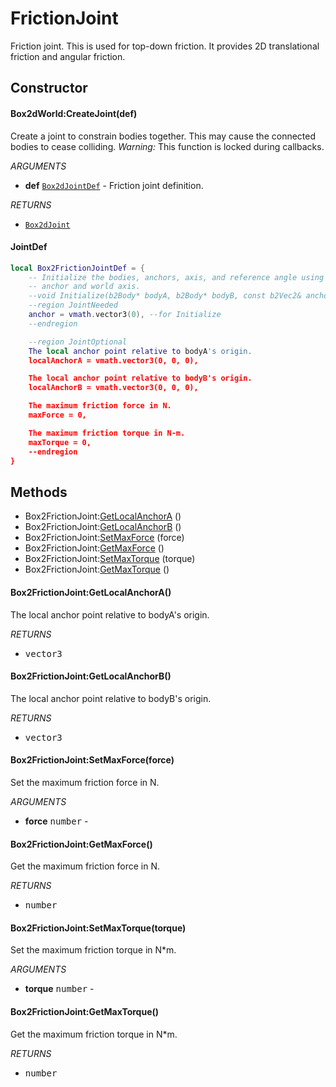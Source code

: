 # FrictionJoint
Friction joint. This is used for top-down friction.
It provides 2D translational friction and angular friction.

## Constructor

#### Box2dWorld:CreateJoint(def)
Create a joint to constrain bodies together.
This may cause the connected bodies to cease colliding.
_Warning:_ This function is locked during callbacks.

_ARGUMENTS_
* __def__ [`Box2dJointDef`](doc/Joint.md) - Friction joint definition.

_RETURNS_
* [`Box2dJoint`](doc/Joint.md)

#### JointDef
```lua
local Box2FrictionJointDef = {
    -- Initialize the bodies, anchors, axis, and reference angle using the world
    -- anchor and world axis.
    --void Initialize(b2Body* bodyA, b2Body* bodyB, const b2Vec2& anchor);
    --region JointNeeded
    anchor = vmath.vector3(0), --for Initialize
    --endregion

    --region JointOptional
    The local anchor point relative to bodyA's origin.
    localAnchorA = vmath.vector3(0, 0, 0),

    The local anchor point relative to bodyB's origin.
    localAnchorB = vmath.vector3(0, 0, 0),

    The maximum friction force in N.
    maxForce = 0,

    The maximum friction torque in N-m.
    maxTorque = 0,
    --endregion
}
```

## Methods

* Box2FrictionJoint:[GetLocalAnchorA](#box2frictionjointgetlocalanchora) ()
* Box2FrictionJoint:[GetLocalAnchorB](#box2frictionjointgetlocalanchorb) ()
* Box2FrictionJoint:[SetMaxForce](#box2frictionjointsetmaxforceforce) (force)
* Box2FrictionJoint:[GetMaxForce](#box2frictionjointgetmaxforce) ()
* Box2FrictionJoint:[SetMaxTorque](#box2frictionjointsetmaxtorquetorque) (torque)
* Box2FrictionJoint:[GetMaxTorque](#box2frictionjointgetmaxtorque) ()

#### Box2FrictionJoint:GetLocalAnchorA()
The local anchor point relative to bodyA's origin.

_RETURNS_
* <kbd>vector3</kbd>

#### Box2FrictionJoint:GetLocalAnchorB()
The local anchor point relative to bodyB's origin.

_RETURNS_
* <kbd>vector3</kbd>

#### Box2FrictionJoint:SetMaxForce(force)
Set the maximum friction force in N.

_ARGUMENTS_
* __force__ <kbd>number</kbd> -

#### Box2FrictionJoint:GetMaxForce()
Get the maximum friction force in N.

_RETURNS_
* <kbd>number</kbd>

#### Box2FrictionJoint:SetMaxTorque(torque)
Set the maximum friction torque in N*m.

_ARGUMENTS_
* __torque__ <kbd>number</kbd> -

#### Box2FrictionJoint:GetMaxTorque()
Get the maximum friction torque in N*m.

_RETURNS_
* <kbd>number</kbd>
